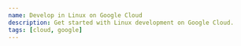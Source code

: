 ```yaml
---
name: Develop in Linux on Google Cloud
description: Get started with Linux development on Google Cloud.
tags: [cloud, google]
---
```

